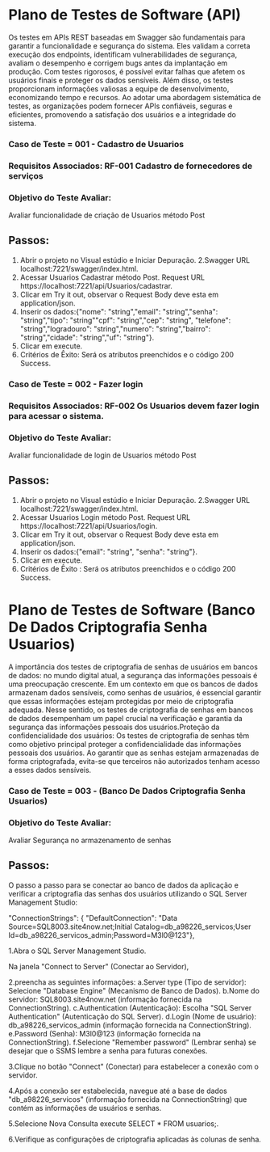 # Plano de Testes de Software (API)
Os testes em APIs REST baseadas em Swagger são fundamentais para garantir a funcionalidade e segurança do sistema. Eles validam a correta execução dos endpoints, identificam vulnerabilidades de segurança, avaliam o desempenho e corrigem bugs antes da implantação em produção. Com testes rigorosos, é possível evitar falhas que afetem os usuários finais e proteger os dados sensíveis. Além disso, os testes proporcionam informações valiosas a equipe de desenvolvimento, economizando tempo e recursos. Ao adotar uma abordagem sistemática de testes, as organizações podem fornecer APIs confiáveis, seguras e eficientes, promovendo a satisfação dos usuários e a integridade do sistema.

### Caso de Teste	= 001 - Cadastro de Usuarios
### Requisitos Associados: RF-001 Cadastro de fornecedores de serviços
### Objetivo do Teste	Avaliar:
Avaliar funcionalidade de criação de Usuarios método Post
## Passos:
1. Abrir o projeto no  Visual estúdio e Iniciar Depuração.
2.Swagger URL localhost:7221/swagger/index.html.
3. Acessar Usuarios Cadastrar método Post. Request URL https://localhost:7221/api/Usuarios/cadastrar.
4. Clicar em Try it out, observar o Request Body deve esta em application/json.
5. Inserir os dados:{"nome": "string","email": "string","senha": "string","tipo": "string""cpf": "string","cep": "string", "telefone": "string","logradouro": "string","numero": "string","bairro": "string","cidade": "string","uf": "string"}.
6. Clicar em execute.
7. Critérios de Êxito: Será os atributos preenchidos e o código 200 Success.

### Caso de Teste	= 002 - Fazer login
### Requisitos Associados: RF-002 Os Usuarios devem fazer login para acessar o sistema.
### Objetivo do Teste	Avaliar:
Avaliar funcionalidade de login de Usuarios método Post
## Passos:
1. Abrir o projeto no  Visual estúdio e Iniciar Depuração.
2.Swagger URL localhost:7221/swagger/index.html.
3. Acessar Usuarios Login método Post. Request URL https://localhost:7221/api/Usuarios/login.
4. Clicar em Try it out, observar o Request Body deve esta em application/json.
5. Inserir os dados:{"email": "string", "senha": "string"}.
6. Clicar em execute.
7. Critérios de Êxito :	Será os atributos preenchidos e o código 200 Success.

# Plano de Testes de Software (Banco De Dados Criptografia Senha Usuarios)

A importância dos testes de criptografia de senhas de usuários em bancos de dados:
no mundo digital atual, a segurança das informações pessoais é uma preocupação crescente. Em um contexto em que os bancos de dados armazenam dados sensíveis, como senhas de usuários, é essencial garantir que essas informações estejam protegidas por meio de criptografia adequada. Nesse sentido, os testes de criptografia de senhas em bancos de dados desempenham um papel crucial na verificação e garantia da segurança das informações pessoais dos usuários.Proteção da confidencialidade dos usuários:
Os testes de criptografia de senhas têm como objetivo principal proteger a confidencialidade das informações pessoais dos usuários. Ao garantir que as senhas estejam armazenadas de forma criptografada, evita-se que terceiros não autorizados tenham acesso a esses dados sensíveis.

### Caso de Teste	= 003 - (Banco De Dados Criptografia Senha Usuarios)

### Objetivo do Teste	Avaliar:
Avaliar Segurança no armazenamento de senhas
## Passos:
O passo a passo para se conectar ao banco de dados da aplicação e verificar a criptografia das senhas dos usuários utilizando o SQL Server Management Studio:

"ConnectionStrings": {
    "DefaultConnection": "Data Source=SQL8003.site4now.net;Initial Catalog=db_a98226_servicos;User Id=db_a98226_servicos_admin;Password=M3l0@123"},

1.Abra o SQL Server Management Studio.

Na janela "Connect to Server" (Conectar ao Servidor), 

2.preencha as seguintes informações:
a.Server type (Tipo de servidor): Selecione "Database Engine" (Mecanismo de Banco de Dados).
b.Nome do servidor: SQL8003.site4now.net (informação fornecida na ConnectionString).
c.Authentication (Autenticação): Escolha "SQL Server Authentication" (Autenticação do SQL Server).
d.Login (Nome de usuário): db_a98226_servicos_admin (informação fornecida na ConnectionString).
e.Password (Senha): M3l0@123 (informação fornecida na ConnectionString).
f.Selecione "Remember password" (Lembrar senha) se desejar que o SSMS lembre a senha para futuras conexões.

3.Clique no botão "Connect" (Conectar) para estabelecer a conexão com o servidor.

4.Após a conexão ser estabelecida, navegue até a base de dados "db_a98226_servicos" (informação fornecida na ConnectionString) que contém as informações de usuários e senhas.

5.Selecione Nova Consulta execute SELECT * FROM usuarios;.

6.Verifique as configurações de criptografia aplicadas às colunas de senha.





<!-- ### Caso de Teste	= 003 - Atualizar Cadastro
### Requisitos Associados: RF-001 Cadastro de fornecedores de serviços
### Objetivo do Teste	Avaliar:
Avaliar funcionalidade de Atualizar Cadastro de fornecedores
método PUT {ID}
## Passos:
1. Abrir o projeto no  Visual estúdio e Iniciar Depuração.
2. swagger informar a URL https://localhost/ .
3. Acessar o método PUT {ID}.
4. clicar em Try it out, observar o Request Body deve esta em application/json.
5. inserir os dados a serem atualizados  nome, cpf, telefone, e-mail, senha, repetir senha, Cep, logradouro, numero, complemento, bairro cidade, uf.
6. clicar em execute.
7.Critérios de Êxito :  -->



